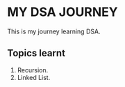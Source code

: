 # MY DSA JOURNEY

This is my journey learning DSA.

## Topics learnt

1. Recursion.
2. Linked List.
